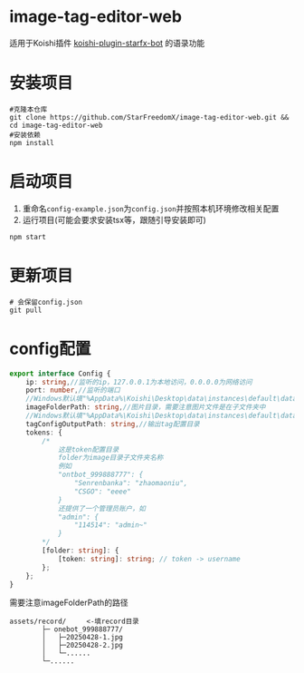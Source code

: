 # image-tag-editor-web

适用于Koishi插件 [koishi-plugin-starfx-bot]((https://github.com/StarFreedomX/starfx-bot)) 的语录功能

# 安装项目
```shell
#克隆本仓库
git clone https://github.com/StarFreedomX/image-tag-editor-web.git && cd image-tag-editor-web
#安装依赖
npm install
```

# 启动项目
1. 重命名```config-example.json```为```config.json```并按照本机环境修改相关配置
2. 运行项目(可能会要求安装tsx等，跟随引导安装即可)
```shell
npm start
```


# 更新项目
```shell
# 会保留config.json
git pull
```

# config配置
```ts
export interface Config {
    ip: string,//监听的ip，127.0.0.1为本地访问，0.0.0.0为网络访问
    port: number,//监听的端口
    //Windows默认填"%AppData%\Koishi\Desktop\data\instances\default\data\starfx-bot\assets\record"
    imageFolderPath: string,//图片目录，需要注意图片文件是在子文件夹中
    //Windows默认填"%AppData%\Koishi\Desktop\data\instances\default\data\starfx-bot\assets\tagConfig"
    tagConfigOutputPath: string,//输出tag配置目录
    tokens: {
        /*
            这是token配置目录
            folder为image目录子文件夹名称
            例如
            "ontbot_999888777": {
                "Senrenbanka": "zhaomaoniu",
                "CSGO": "eeee"
            }
            还提供了一个管理员账户，如
            "admin": {
                "114514": "admin~"
            }
        */
        [folder: string]: {
            [token: string]: string; // token -> username
        };
    };
}
```
需要注意imageFolderPath的路径
```
assets/record/     <-填record目录
        ├─ onebot_999888777/
        │   ├─20250428-1.jpg
        │   ├─20250428-2.jpg
        │   └─......
        └─......
```
